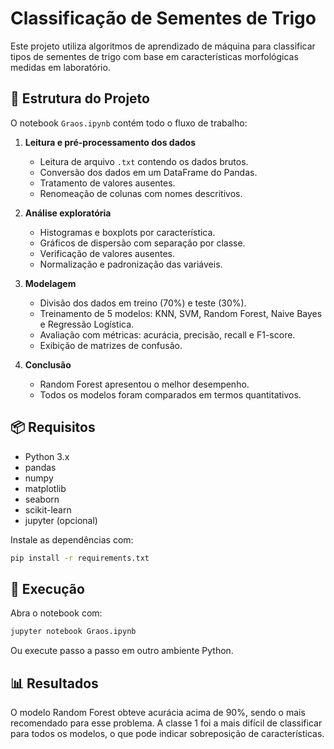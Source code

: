 # Classificação de Sementes de Trigo

Este projeto utiliza algoritmos de aprendizado de máquina para classificar tipos de sementes de trigo com base em características morfológicas medidas em laboratório.

## 📁 Estrutura do Projeto

O notebook `Graos.ipynb` contém todo o fluxo de trabalho:

1. **Leitura e pré-processamento dos dados**
   - Leitura de arquivo `.txt` contendo os dados brutos.
   - Conversão dos dados em um DataFrame do Pandas.
   - Tratamento de valores ausentes.
   - Renomeação de colunas com nomes descritivos.

2. **Análise exploratória**
   - Histogramas e boxplots por característica.
   - Gráficos de dispersão com separação por classe.
   - Verificação de valores ausentes.
   - Normalização e padronização das variáveis.

3. **Modelagem**
   - Divisão dos dados em treino (70%) e teste (30%).
   - Treinamento de 5 modelos: KNN, SVM, Random Forest, Naive Bayes e Regressão Logística.
   - Avaliação com métricas: acurácia, precisão, recall e F1-score.
   - Exibição de matrizes de confusão.

4. **Conclusão**
   - Random Forest apresentou o melhor desempenho.
   - Todos os modelos foram comparados em termos quantitativos.

## 📦 Requisitos

- Python 3.x
- pandas
- numpy
- matplotlib
- seaborn
- scikit-learn
- jupyter (opcional)

Instale as dependências com:

```bash
pip install -r requirements.txt
```

## 🚀 Execução

Abra o notebook com:

```bash
jupyter notebook Graos.ipynb
```

Ou execute passo a passo em outro ambiente Python.

## 📊 Resultados

O modelo Random Forest obteve acurácia acima de 90%, sendo o mais recomendado para esse problema. A classe 1 foi a mais difícil de classificar para todos os modelos, o que pode indicar sobreposição de características.
